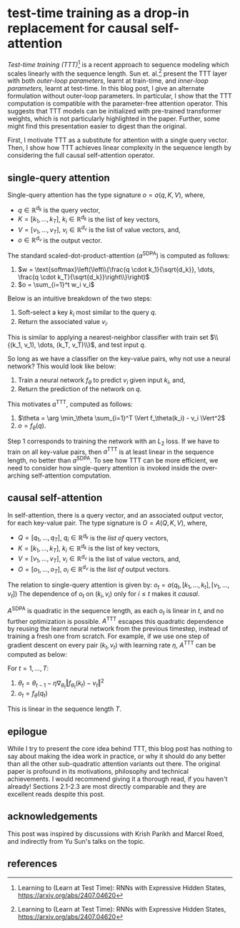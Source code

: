 # test-time training as a drop-in replacement for causal self-attention

_Test-time training (TTT)_[^ttt] is a recent approach to sequence modeling
which scales linearly with the sequence length.
Sun et. al.[^ttt] present the TTT layer with both
_outer-loop parameters_, learnt at train-time,
and _inner-loop parameters_, learnt at test-time.
In this blog post,
I give an alternate formulation
without outer-loop parameters.
In particular, I show that the TTT computation
is compatible with the parameter-free attention operator.
This suggests that TTT models can be initialized
with pre-trained transformer weights,
which is not particularly highlighted in the paper.
Further, some might find this presentation
easier to digest than the original.

First, I motivate TTT as a substitute for
attention with a single query vector.
Then, I show how TTT achieves linear complexity
in the sequence length by considering
the full causal self-attention operator.

## single-query attention

Single-query attention has the type signature $o = a(q, K, V)$, where,
* $q \in \mathbb{R}^{d_k}$ is the query vector,
* $K = [k_1, \dots, k_T]$, $k_i \in \mathbb{R}^{d_k}$ is the list of key vectors,
* $V = [v_1, \dots, v_T]$, $v_i \in \mathbb{R}^{d_v}$ is the list of value vectors, and,
* $o \in \mathbb{R}^{d_v}$ is the output vector.


The standard scaled-dot-product-attention ($a^{\text{SDPA}}$) is computed as follows:
1. $w = \text{softmax}\left(\left\\{\frac{q \cdot k_1}{\sqrt{d_k}}, \dots, \frac{q \cdot k_T}{\sqrt{d_k}}\right\\}\right)$
2. $o = \sum_{i=1}^t w_i v_i$

Below is an intuitive breakdown of the two steps:
1. Soft-select a key $k_i$ most similar to the query $q$.
2. Return the associated value $v_i$.


This is similar to applying a nearest-neighbor classifier with
train set $\\{(k_1, v_1), \dots, (k_T, v_T)\\}$, and
test input $q$.

So long as we have a classifier on the key-value pairs,
why not use a neural network?
This would look like below:
1. Train a neural network $f_\theta$ to predict $v_i$ given input $k_i$, and,
2. Return the prediction of the network on $q$.


This motivates $a^{\text{TTT}}$, computed as follows:
1. $\theta = \arg \min_\theta \sum_{i=1}^T \Vert f_\theta(k_i) - v_i \Vert^2$
2. $o = f_\theta(q)$.

Step 1 corresponds to training the network with an $L_2$ loss.
If we have to train on all key-value pairs,
then $a^{\text{TTT}}$ is at least linear in the sequence length,
no better than $a^{\text{SDPA}}$.
To see how TTT can be more efficient,
we need to consider how single-query attention
is invoked inside the over-arching self-attention computation.


## causal self-attention

In self-attention, there is a query vector,
and an associated output vector,
for each key-value pair.
The type signature is $O = A(Q, K, V)$, where,
* $Q = [q_1, \dots, q_T]$, $q_i \in \mathbb{R}^{d_k}$ is the _list of_ query vectors,
* $K = [k_1, \dots, k_T]$, $k_i \in \mathbb{R}^{d_k}$ is the list of key vectors,
* $V = [v_1, \dots, v_T]$, $v_i \in \mathbb{R}^{d_v}$ is the list of value vectors, and,
* $O = [o_1, \dots, o_T]$, $o_i \in \mathbb{R}^{d_v}$ is the _list of_ output vectors.


The relation to single-query attention is given by:
$o_t = a(q_t, [k_1, \dots, k_t], [v_1, \dots, v_t])$
The dependence of $o_t$ on $(k_i, v_i)$ only for $i \le t$ makes it _causal_.

$A^{\text{SDPA}}$ is quadratic in the sequence length,
as each $o_t$ is linear in $t$,
and no further optimization is possible.
$A^{\text{TTT}}$ escapes this quadratic dependence
by reusing the learnt neural network from the previous timestep,
instead of training a fresh one from scratch.
For example, if we use one step of gradient descent
on every pair $(k_t, v_t)$ with learning rate $\eta$,
$A^{\text{TTT}}$ can be computed as below:

For $t=1, \dots, T$:
1. $\theta_t = \theta_{t-1} - \eta \nabla_{\theta_t} \Vert f_{\theta_t}(k_t) - v_t \Vert^2$
2. $o_t = f_\theta(q_t)$

This is linear in the sequence length $T$.


## epilogue

While I try to present the core idea behind TTT,
this blog post has nothing to say about
making the idea work in practice,
or why it should do any better than all the other
sub-quadratic attention variants out there.
The original paper is profound in its motivations,
philosophy and technical achievements.
I would recommend giving it a thorough read,
if you haven't already!
Sections 2.1-2.3 are most directly comparable
and they are excellent reads despite this post.



## acknowledgements

This post was inspired by discussions with Krish Parikh and Marcel Roed,
and indirectly from Yu Sun's talks on the topic.

## references

[^ttt]: Learning to (Learn at Test Time): RNNs with Expressive Hidden States, <https://arxiv.org/abs/2407.04620>
